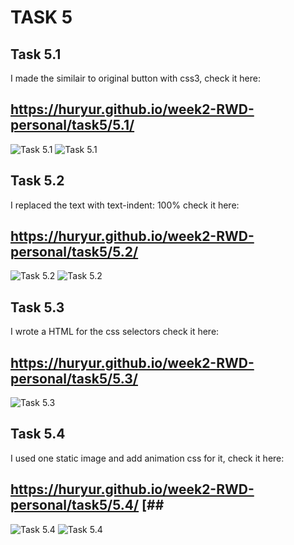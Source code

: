 # TASK 5 #

## Task 5.1 ##
I made the similair to original button with css3, check it here:
## https://huryur.github.io/week2-RWD-personal/task5/5.1/ ##

![Task 5.1](http://i.piccy.info/i9/444d2856adc1ed8caf4d31370e9f2ae8/1479918902/5330/1087531/week2_rwd_5_1.png)
![Task 5.1](http://i.piccy.info/i9/41aed9774584f51ff7cd291706a67bd1/1479918917/15455/1087531/week2_rwd_5_11.png)

## Task 5.2 ##
I replaced the text with text-indent: 100% check it here:
## https://huryur.github.io/week2-RWD-personal/task5/5.2/ ##

![Task 5.2](http://i.piccy.info/i9/2b2e01a3f1da07d35a052803a33675cc/1479918824/10949/1087531/week2_rwd_5_2.png)
![Task 5.2](http://i.piccy.info/i9/0f53004597a624d623c0f533020bd06c/1479918859/15474/1087531/week2_rwd_5_22.png)

## Task 5.3 ##

I wrote a HTML for the css selectors check it here:
## https://huryur.github.io/week2-RWD-personal/task5/5.3/ ##

![Task 5.3](http://i.piccy.info/i9/c30bfce021583408377147a2ad39f006/1479918798/23652/1087531/week2_rwd_5_3.png)


## Task 5.4 ##
I used one static image and add animation css for it, check it here:
## https://huryur.github.io/week2-RWD-personal/task5/5.4/ [##

![Task 5.4](http://i.piccy.info/i9/2538fdf17860a55054b0dc71e7bf7ef6/1479918753/217925/1087531/week2_rwd_5_4.jpg)
![Task 5.4](http://i.piccy.info/i9/fba8b9e747a2ded1d9f1a4f7fd8d5523/1479918777/15591/1087531/week2_rwd_5_44.png)
